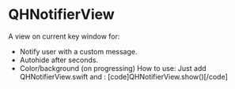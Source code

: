 # QHNotifierView
A view on current key window for:
- Notify user with a custom message.
- Autohide after seconds.
- Color/background (on progressing)
How to use:
  Just add QHNotifierView.swift and :
  [code]QHNotifierView.show()[/code]
